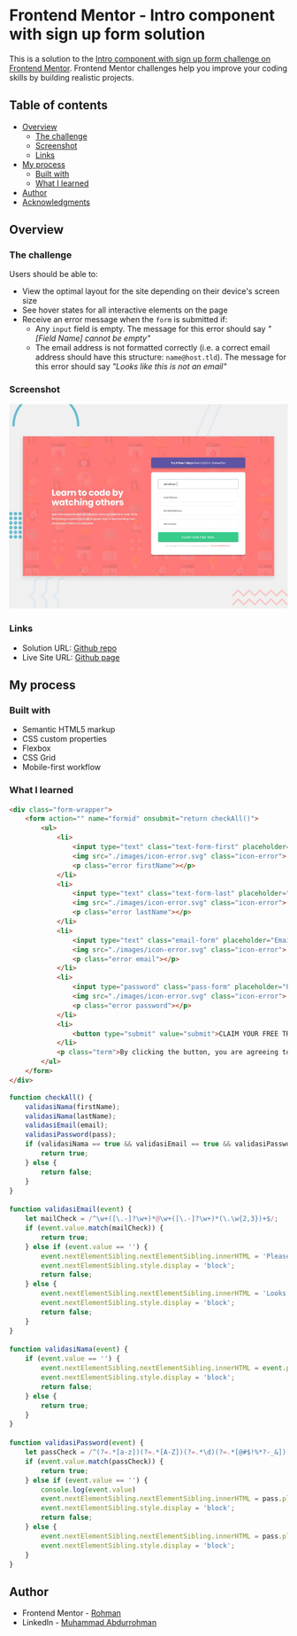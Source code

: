 # Frontend Mentor - Intro component with sign up form solution

This is a solution to the [Intro component with sign up form challenge on Frontend Mentor](https://www.frontendmentor.io/challenges/intro-component-with-signup-form-5cf91bd49edda32581d28fd1). Frontend Mentor challenges help you improve your coding skills by building realistic projects. 

## Table of contents

- [Overview](#overview)
  - [The challenge](#the-challenge)
  - [Screenshot](#screenshot)
  - [Links](#links)
- [My process](#my-process)
  - [Built with](#built-with)
  - [What I learned](#what-i-learned)
- [Author](#author)
- [Acknowledgments](#acknowledgments)


## Overview

### The challenge

Users should be able to:

- View the optimal layout for the site depending on their device's screen size
- See hover states for all interactive elements on the page
- Receive an error message when the `form` is submitted if:
  - Any `input` field is empty. The message for this error should say *"[Field Name] cannot be empty"*
  - The email address is not formatted correctly (i.e. a correct email address should have this structure: `name@host.tld`). The message for this error should say *"Looks like this is not an email"*

### Screenshot

![Screenshot](./design/desktop-preview.jpg)


### Links

- Solution URL: [Github repo](https://github.com/hade21/intro-component-with-signup-form-master.git)
- Live Site URL: [Github page](https://hade21.github.io/intro-component-with-signup-form-master.git)

## My process

### Built with

- Semantic HTML5 markup
- CSS custom properties
- Flexbox
- CSS Grid
- Mobile-first workflow

### What I learned


```html
<div class="form-wrapper">
    <form action="" name="formid" onsubmit="return checkAll()">
        <ul>
            <li>
                <input type="text" class="text-form-first" placeholder="First Name">
                <img src="./images/icon-error.svg" class="icon-error">
                <p class="error firstName"></p>
            </li>
            <li>
                <input type="text" class="text-form-last" placeholder="Last Name">
                <img src="./images/icon-error.svg" class="icon-error">
                <p class="error lastName"></p>
            </li>
            <li>
                <input type="text" class="email-form" placeholder="Email Address">
                <img src="./images/icon-error.svg" class="icon-error">
                <p class="error email"></p>
            </li>
            <li>
                <input type="password" class="pass-form" placeholder="Password">
                <img src="./images/icon-error.svg" class="icon-error">
                <p class="error password"></p>
            </li>
            <li>
                <button type="submit" value="submit">CLAIM YOUR FREE TRIAL</button>
            </li>
            <p class="term">By clicking the button, you are agreeing to our <b>Terms and Services</b></p>
        </ul>
    </form>
</div>
```

```js
function checkAll() {
    validasiNama(firstName);
    validasiNama(lastName);
    validasiEmail(email);
    validasiPassword(pass);
    if (validasiNama == true && validasiEmail == true && validasiPassword == true) {
        return true;
    } else {
        return false;
    }
}

function validasiEmail(event) {
    let mailCheck = /^\w+([\.-]?\w+)*@\w+([\.-]?\w+)*(\.\w{2,3})+$/;
    if (event.value.match(mailCheck)) {
        return true;
    } else if (event.value == '') {
        event.nextElementSibling.nextElementSibling.innerHTML = 'Please provide an email';
        event.nextElementSibling.style.display = 'block';
        return false;
    } else {
        event.nextElementSibling.nextElementSibling.innerHTML = 'Looks like this is not an email';
        event.nextElementSibling.style.display = 'block';
        return false;
    }
}

function validasiNama(event) {
    if (event.value == '') {
        event.nextElementSibling.nextElementSibling.innerHTML = event.placeholder + ' cannot be empty';
        event.nextElementSibling.style.display = 'block';
        return false;
    } else {
        return true;
    }
}

function validasiPassword(event) {
    let passCheck = /^(?=.*[a-z])(?=.*[A-Z])(?=.*\d)(?=.*[@#$!%*?-_&])[A-Za-z\d@$#-_!%*?&]{8,}$/
    if (event.value.match(passCheck)) {
        return true;
    } else if (event.value == '') {
        console.log(event.value)
        event.nextElementSibling.nextElementSibling.innerHTML = pass.placeholder + ' cannot be empty';
        event.nextElementSibling.style.display = 'block';
        return false;
    } else {
        event.nextElementSibling.nextElementSibling.innerHTML = pass.placeholder + ' is not correct';
        event.nextElementSibling.style.display = 'block';
    }
}
```

## Author

- Frontend Mentor - [Rohman](https://www.frontendmentor.io/profile/hade21)
- LinkedIn - [Muhammad Abdurrohman](https://www.linkedin.com/in/muhammad-a-589675141/)

